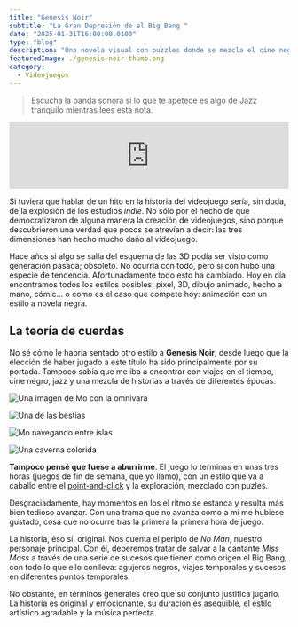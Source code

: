 ```yaml
---
title: "Genesis Noir"
subtitle: "La Gran Depresión de el Big Bang "
date: "2025-01-31T16:00:00.0100"
type: "blog"
description: "Una novela visual con puzzles donde se mezcla el cine negro con el Big Bang."
featuredImage: ./genesis-noir-thumb.png
category:
  - Videojuegos
---
```


> Escucha la banda sonora si lo que te apetece es algo de Jazz tranquilo mientras lees esta nota.

<iframe style="border: 0; width: 100%; height: 120px;" src="https://bandcamp.com/EmbeddedPlayer/album=3051553539/size=large/bgcol=ffffff/linkcol=e99708/tracklist=false/artwork=small/transparent=true/" seamless></iframe>

Si tuviera que hablar de un hito en la historia del videojuego sería, sin duda, de la explosión de los estudios _indie_. No sólo por el hecho de que democratizaron de alguna manera la creación de videojuegos, sino porque descubrieron una verdad que pocos se atrevían a decir: las tres dimensiones han hecho mucho daño al videojuego.

Hace años si algo se salía del esquema de las 3D podía ser visto como generación pasada; obsoleto. No ocurría con todo, pero sí con hubo una especie de tendencia. Afortunadamente todo esto ha cambiado. Hoy en día encontramos todos los estilos posibles: pixel, 3D, dibujo animado, hecho a mano, cómic... o como es el caso que compete hoy: animación con un estilo a novela negra.

## La teoría de cuerdas

No sé cómo le habría sentado otro estilo a **Genesis Noir**, desde luego que la elección de haber jugado a este título ha sido principalmente por su portada. Tampoco sabía que me iba a encontrar con viajes en el tiempo, cine negro, jazz y una mezcla de historias a través de diferentes épocas.

<div>

![Una imagen de Mo con la omnivara](genesis-noir-01.png)

![Una de las bestias](genesis-noir-02.png)

![Mo navegando entre islas](genesis-noir-03.png)

![Una caverna colorida](genesis-noir-04.png)

</div>

**Tampoco pensé que fuese a aburrirme**. El juego lo terminas en unas tres horas (juegos de fin de semana, que yo llamo), con un estilo que va a caballo entre el [point-and-click](https://en.wikipedia.org/wiki/Point_and_click) y la exploración, mezclado con puzles.

Desgraciadamente, hay momentos en los el ritmo se estanca y resulta más bien tedioso avanzar. Con una trama que no avanza como a mí me hubiese gustado, cosa que no ocurre tras la primera la primera hora de juego.

La historia, éso sí, original. Nos cuenta el periplo de _No Man_, nuestro personaje principal. Con él, deberemos tratar de salvar a la cantante _Miss Mass_ a través de una serie de sucesos que tienen como origen el Big Bang, con todo lo que ello conlleva: agujeros negros, viajes temporales y sucesos en diferentes puntos temporales.

No obstante, en términos generales creo que su conjunto justifica jugarlo. La historia es original y emocionante, su duración es asequible, el estilo artístico agradable y la música perfecta.
